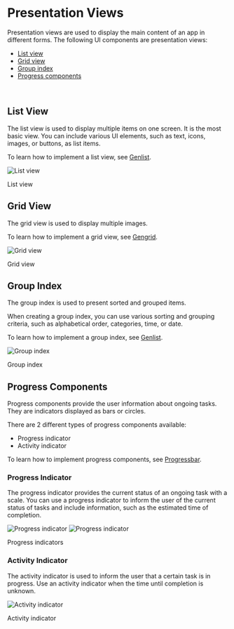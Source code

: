 # Presentation Views



Presentation views are used to display the main content of an app in different forms. The following UI components are presentation views:

-   [List view](#list-view)
-   [Grid view](#grid-view)
-   [Group index](#group-index)
-   [Progress components](#progress-components)

 
## List View

The list view is used to display multiple items on one screen. It is the most basic view. You can include various UI elements, such as text, icons, images, or buttons, as list items.

To learn how to implement a list view, see [Genlist](../../../native/guides/ui/efl/component-genlist-m.md).

![List view](media/5.2.1-2224x460.png)

List view


## Grid View

The grid view is used to display multiple images.

To learn how to implement a grid view, see [Gengrid](../../../native/guides/ui/efl/component-gengrid.md).

![Grid view](media/grid_view_1st-259x460.png)

Grid view


## Group Index

The group index is used to present sorted and grouped items.

When creating a group index, you can use various sorting and grouping criteria, such as alphabetical order, categories, time, or date.

To learn how to implement a group index, see [Genlist](../../../native/guides/ui/efl/component-genlist-m.md).

![Group index](media/5.2.3-259x460.png)

Group index


## Progress Components

Progress components provide the user information about ongoing tasks. They are indicators displayed as bars or circles.

There are 2 different types of progress components available:

-   Progress indicator
-   Activity indicator

To learn how to implement progress components, see [Progressbar](../../../native/guides/ui/efl/component-progressbar-m.md).

### Progress Indicator

The progress indicator provides the current status of an ongoing task with a scale. You can use a progress indicator to inform the user of the current status of tasks and include information, such as the estimated time of completion.

![Progress indicator](media/5.2.4_a-260x52.png) ![Progress indicator](media/5.2.4_b-260x52.png)

Progress indicators

### Activity Indicator

The activity indicator is used to inform the user that a certain task is in progress. Use an activity indicator when the time until completion is unknown.

![Activity indicator](media/5.2.4_d-260x43.png)

Activity indicator
